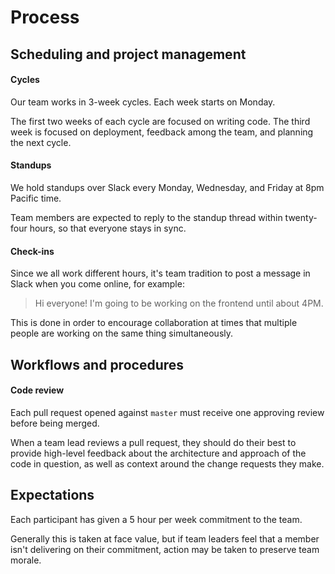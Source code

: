 # Process

## Scheduling and project management

#### Cycles

Our team works in 3-week cycles. Each week starts on Monday.

The first two weeks of each cycle are focused on writing code. The third week is focused on deployment, feedback among the team, and planning the next cycle.

#### Standups

We hold standups over Slack every Monday, Wednesday, and Friday at 8pm Pacific time.

Team members are expected to reply to the standup thread within twenty-four hours, so that everyone stays in sync.

#### Check-ins

Since we all work different hours, it's team tradition to post a message in Slack when you come online, for example:

> Hi everyone! I'm going to be working on the frontend until about 4PM.

This is done in order to encourage collaboration at times that multiple people are working on the same thing simultaneously.

## Workflows and procedures

#### Code review

Each pull request opened against `master` must receive one approving review before being merged.

When a team lead reviews a pull request, they should do their best to provide high-level feedback about the architecture and approach of the code in question, as well as context around the change requests they make.

## Expectations

Each participant has given a 5 hour per week commitment to the team. 

Generally this is taken at face value, but if team leaders feel that a member isn't delivering on their commitment, action may be taken to preserve team morale.
